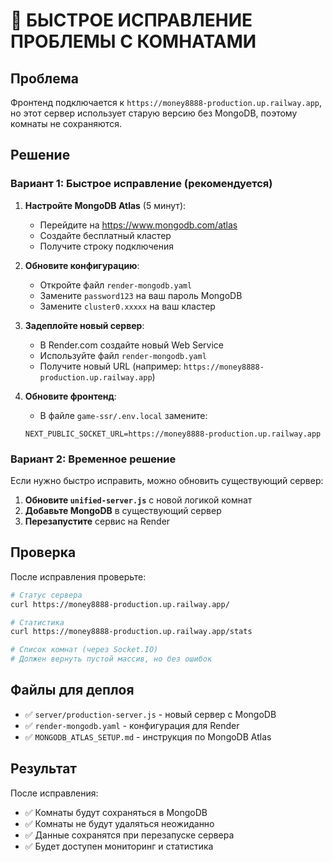 # 🚨 БЫСТРОЕ ИСПРАВЛЕНИЕ ПРОБЛЕМЫ С КОМНАТАМИ

## Проблема
Фронтенд подключается к `https://money8888-production.up.railway.app`, но этот сервер использует старую версию без MongoDB, поэтому комнаты не сохраняются.

## Решение

### Вариант 1: Быстрое исправление (рекомендуется)

1. **Настройте MongoDB Atlas** (5 минут):
   - Перейдите на https://www.mongodb.com/atlas
   - Создайте бесплатный кластер
   - Получите строку подключения

2. **Обновите конфигурацию**:
   - Откройте файл `render-mongodb.yaml`
   - Замените `password123` на ваш пароль MongoDB
   - Замените `cluster0.xxxxx` на ваш кластер

3. **Задеплойте новый сервер**:
   - В Render.com создайте новый Web Service
   - Используйте файл `render-mongodb.yaml`
   - Получите новый URL (например: `https://money8888-production.up.railway.app`)

4. **Обновите фронтенд**:
   - В файле `game-ssr/.env.local` замените:
   ```env
   NEXT_PUBLIC_SOCKET_URL=https://money8888-production.up.railway.app
   ```

### Вариант 2: Временное решение

Если нужно быстро исправить, можно обновить существующий сервер:

1. **Обновите `unified-server.js`** с новой логикой комнат
2. **Добавьте MongoDB** в существующий сервер
3. **Перезапустите** сервис на Render

## Проверка

После исправления проверьте:
```bash
# Статус сервера
curl https://money8888-production.up.railway.app/

# Статистика
curl https://money8888-production.up.railway.app/stats

# Список комнат (через Socket.IO)
# Должен вернуть пустой массив, но без ошибок
```

## Файлы для деплоя

- ✅ `server/production-server.js` - новый сервер с MongoDB
- ✅ `render-mongodb.yaml` - конфигурация для Render
- ✅ `MONGODB_ATLAS_SETUP.md` - инструкция по MongoDB Atlas

## Результат

После исправления:
- ✅ Комнаты будут сохраняться в MongoDB
- ✅ Комнаты не будут удаляться неожиданно
- ✅ Данные сохранятся при перезапуске сервера
- ✅ Будет доступен мониторинг и статистика
